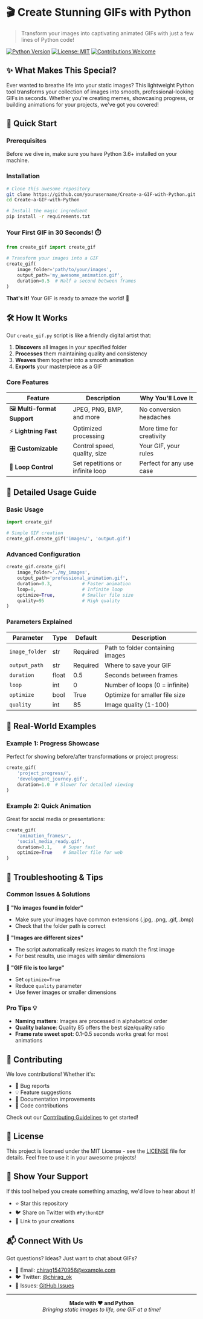 # 🎬 Create Stunning GIFs with Python

> Transform your images into captivating animated GIFs with just a few lines of Python code!

[![Python Version](https://img.shields.io/badge/python-3.6%2B-blue.svg)](https://python.org)
[![License: MIT](https://img.shields.io/badge/License-MIT-yellow.svg)](https://opensource.org/licenses/MIT)
[![Contributions Welcome](https://img.shields.io/badge/contributions-welcome-brightgreen.svg)](CONTRIBUTING.md)

## ✨ What Makes This Special?

Ever wanted to breathe life into your static images? This lightweight Python tool transforms your collection of images into smooth, professional-looking GIFs in seconds. Whether you're creating memes, showcasing progress, or building animations for your projects, we've got you covered!

## 🚀 Quick Start

### Prerequisites
Before we dive in, make sure you have Python 3.6+ installed on your machine.

### Installation
```bash
# Clone this awesome repository
git clone https://github.com/yourusername/Create-a-GIF-with-Python.git
cd Create-a-GIF-with-Python

# Install the magic ingredient
pip install -r requirements.txt
```

### Your First GIF in 30 Seconds! ⏱️

```python
from create_gif import create_gif

# Transform your images into a GIF
create_gif(
    image_folder='path/to/your/images',
    output_path='my_awesome_animation.gif',
    duration=0.5  # Half a second between frames
)
```

**That's it!** Your GIF is ready to amaze the world! 🎉

## 🛠️ How It Works

Our `create_gif.py` script is like a friendly digital artist that:

1. **Discovers** all images in your specified folder
2. **Processes** them maintaining quality and consistency
3. **Weaves** them together into a smooth animation
4. **Exports** your masterpiece as a GIF

### Core Features

| Feature | Description | Why You'll Love It |
|---------|-------------|-------------------|
| 🖼️ **Multi-format Support** | JPEG, PNG, BMP, and more | No conversion headaches |
| ⚡ **Lightning Fast** | Optimized processing | More time for creativity |
| 🎛️ **Customizable** | Control speed, quality, size | Your GIF, your rules |
| 🔄 **Loop Control** | Set repetitions or infinite loop | Perfect for any use case |

## 📖 Detailed Usage Guide

### Basic Usage
```python
import create_gif

# Simple GIF creation
create_gif.create_gif('images/', 'output.gif')
```

### Advanced Configuration
```python
create_gif.create_gif(
    image_folder='./my_images',
    output_path='professional_animation.gif',
    duration=0.3,           # Faster animation
    loop=0,                 # Infinite loop
    optimize=True,          # Smaller file size
    quality=95              # High quality
)
```

### Parameters Explained

| Parameter | Type | Default | Description |
|-----------|------|---------|-------------|
| `image_folder` | str | Required | Path to folder containing images |
| `output_path` | str | Required | Where to save your GIF |
| `duration` | float | 0.5 | Seconds between frames |
| `loop` | int | 0 | Number of loops (0 = infinite) |
| `optimize` | bool | True | Optimize for smaller file size |
| `quality` | int | 85 | Image quality (1-100) |

## 🎯 Real-World Examples

### Example 1: Progress Showcase
Perfect for showing before/after transformations or project progress:
```python
create_gif(
    'project_progress/',
    'development_journey.gif',
    duration=1.0  # Slower for detailed viewing
)
```

### Example 2: Quick Animation
Great for social media or presentations:
```python
create_gif(
    'animation_frames/',
    'social_media_ready.gif',
    duration=0.1,    # Super fast
    optimize=True    # Smaller file for web
)
```

## 🔧 Troubleshooting & Tips

### Common Issues & Solutions

**🚫 "No images found in folder"**
- Make sure your images have common extensions (.jpg, .png, .gif, .bmp)
- Check that the folder path is correct

**📏 "Images are different sizes"**
- The script automatically resizes images to match the first image
- For best results, use images with similar dimensions

**💾 "GIF file is too large"**
- Set `optimize=True`
- Reduce `quality` parameter
- Use fewer images or smaller dimensions

### Pro Tips 💡
- **Naming matters**: Images are processed in alphabetical order
- **Quality balance**: Quality 85 offers the best size/quality ratio
- **Frame rate sweet spot**: 0.1-0.5 seconds works great for most animations

## 🤝 Contributing

We love contributions! Whether it's:
- 🐛 Bug reports
- 💡 Feature suggestions  
- 📝 Documentation improvements
- 🔧 Code contributions

Check out our [Contributing Guidelines](CONTRIBUTING.md) to get started!

## 📜 License

This project is licensed under the MIT License - see the [LICENSE](LICENSE) file for details. Feel free to use it in your awesome projects!

## 🌟 Show Your Support

If this tool helped you create something amazing, we'd love to hear about it! 

- ⭐ Star this repository
- 🐦 Share on Twitter with `#PythonGIF`
- 🔗 Link to your creations

## 📬 Connect With Us

Got questions? Ideas? Just want to chat about GIFs?

- 📧 Email: chirag15470956@example.com
- 🐦 Twitter: [@chirag_ok](https://twitter.com/chirag_ok)
- 💬 Issues: [GitHub Issues](https://github.com/yourusername/Create-a-GIF-with-Python/issues)

---

<div align="center">
  <strong>Made with ❤️ and Python</strong><br>
  <em>Bringing static images to life, one GIF at a time!</em>
</div>
